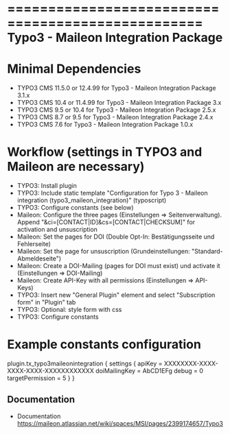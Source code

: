 ==================================================
Typo3 - Maileon Integration Package
==================================================

Minimal Dependencies
====================

* TYPO3 CMS 11.5.0 or 12.4.99 for Typo3 - Maileon Integration Package 3.1.x
* TYPO3 CMS 10.4 or 11.4.99 for Typo3 - Maileon Integration Package 3.x
* TYPO3 CMS 9.5 or 10.4 for Typo3 - Maileon Integration Package 2.5.x
* TYPO3 CMS 8.7 or 9.5 for Typo3 - Maileon Integration Package 2.4.x
* TYPO3 CMS 7.6 for Typo3 - Maileon Integration Package 1.0.x

Workflow (settings in TYPO3 and Maileon are necessary)
======================================================
* TYPO3: Install plugin
* TYPO3: Include static template "Configuration for Typo 3 - Maileon integration (typo3_maileon_integration)" (typoscript)
* TYPO3: Configure constants (see below)
* Maileon: Configure the three pages (Einstellungen => Seitenverwaltung). Append "&ci=[CONTACT|ID]&cs=[CONTACT|CHECKSUM]" for activation and unsuscription
* Maileon: Set the pages for DOI (Double Opt-In: Bestätigungsseite und Fehlerseite)
* Maileon: Set the page for unsuscription (Grundeinstellungen: "Standard-Abmeldeseite")
* Maileon: Create a DOI-Mailing (pages for DOI must exist) und activate it (Einstellungen => DOI-Mailing)
* Maileon: Create API-Key with all permissions (Einstellungen => API-Keys)
* TYPO3: Insert new "General Plugin" element and select "Subscription form" in "Plugin" tab
* TYPO3: Optional: style form with css
* TYPO3: Configure constants


Example constants configuration
===============================
plugin.tx_typo3maileonintegration {
	settings {
		apiKey = XXXXXXXX-XXXX-XXXX-XXXX-XXXXXXXXXXXX
		doiMailingKey = AbCD1EFg
		debug = 0
		targetPermission = 5
	}
}

Documentation
-------------

* Documentation https://maileon.atlassian.net/wiki/spaces/MSI/pages/2399174657/Typo3
